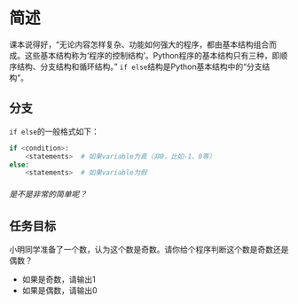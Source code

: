 # 简述
课本说得好，“无论内容怎样复杂、功能如何强大的程序，都由基本结构组合而成。这些基本结构称为‘程序的控制结构’。Python程序的基本结构只有三种，即顺序结构、分支结构和循环结构。”
`if else`结构是Python基本结构中的“分支结构”。

## 分支 
`if else`的一般格式如下：  
```python
if <condition>:
    <statements>  # 如果variable为真（非0，比如-1、0等）
else:
    <statements>  # 如果variable为假
```

###### 是不是非常的简单呢？  

## 任务目标  
小明同学准备了一个数，认为这个数是奇数。请你给个程序判断这个数是奇数还是偶数？  
 - 如果是奇数，请输出1  
 - 如果是偶数，请输出0  